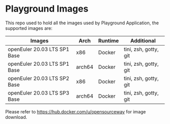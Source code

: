 # Playground Images
This repo used to hold all the images used by Playground Application, the supported images are:

|  Images   | Arch  | Runtime | Additional |
|  ----  | ----  | ---- | ---- |
| openEuler 20.03 LTS SP1 Base | x86 | Docker | tini, zsh, gotty, git |
| openEuler 20.03 LTS SP1 Base | arch64 | Docker | tini, zsh, gotty, git |
| openEuler 20.03 LTS SP2 Base | x86 | Docker | tini, zsh, gotty, git |
| openEuler 20.03 LTS SP3 Base | arch64 | Docker | tini, zsh, gotty, git |

Please refer to https://hub.docker.com/u/opensourceway for image download.
